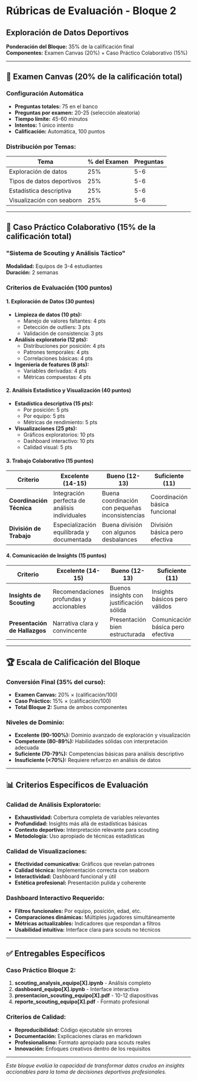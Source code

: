 # Rúbricas de Evaluación - Bloque 2
## Exploración de Datos Deportivos

**Ponderación del Bloque:** 35% de la calificación final  
**Componentes:** Examen Canvas (20%) + Caso Práctico Colaborativo (15%)

---

## 🎯 Examen Canvas (20% de la calificación total)

### Configuración Automática
- **Preguntas totales:** 75 en el banco
- **Preguntas por examen:** 20-25 (selección aleatoria)
- **Tiempo límite:** 45-60 minutos
- **Intentos:** 1 único intento
- **Calificación:** Automática, 100 puntos

### Distribución por Temas:
| Tema | % del Examen | Preguntas |
|------|--------------|-----------|
| Exploración de datos | 25% | 5-6 |
| Tipos de datos deportivos | 25% | 5-6 |
| Estadística descriptiva | 25% | 5-6 |
| Visualización con seaborn | 25% | 5-6 |

---

## 🤝 Caso Práctico Colaborativo (15% de la calificación total)

### "Sistema de Scouting y Análisis Táctico"
**Modalidad:** Equipos de 3-4 estudiantes  
**Duración:** 2 semanas

### Criterios de Evaluación (100 puntos)

#### 1. Exploración de Datos (30 puntos)
- **Limpieza de datos (10 pts):**
  - Manejo de valores faltantes: 4 pts
  - Detección de outliers: 3 pts
  - Validación de consistencia: 3 pts
- **Análisis exploratorio (12 pts):**
  - Distribuciones por posición: 4 pts
  - Patrones temporales: 4 pts
  - Correlaciones básicas: 4 pts
- **Ingeniería de features (8 pts):**
  - Variables derivadas: 4 pts
  - Métricas compuestas: 4 pts

#### 2. Análisis Estadístico y Visualización (40 puntos)
- **Estadística descriptiva (15 pts):**
  - Por posición: 5 pts
  - Por equipo: 5 pts
  - Métricas de rendimiento: 5 pts
- **Visualizaciones (25 pts):**
  - Gráficos exploratorios: 10 pts
  - Dashboard interactivo: 10 pts
  - Calidad visual: 5 pts

#### 3. Trabajo Colaborativo (15 puntos)
| Criterio | Excelente (14-15) | Bueno (12-13) | Suficiente (11) | Insuficiente (<11) |
|----------|-------------------|---------------|-----------------|-------------------|
| **Coordinación Técnica** | Integración perfecta de análisis individuales | Buena coordinación con pequeñas inconsistencias | Coordinación básica funcional | Falta de coordinación evidente |
| **División de Trabajo** | Especialización equilibrada y documentada | Buena división con algunos desbalances | División básica pero efectiva | División desigual o confusa |

#### 4. Comunicación de Insights (15 puntos)
| Criterio | Excelente (14-15) | Bueno (12-13) | Suficiente (11) | Insuficiente (<11) |
|----------|-------------------|---------------|-----------------|-------------------|
| **Insights de Scouting** | Recomendaciones profundas y accionables | Buenos insights con justificación sólida | Insights básicos pero válidos | Insights superficiales o incorrectos |
| **Presentación de Hallazgos** | Narrativa clara y convincente | Presentación bien estructurada | Comunicación básica pero efectiva | Presentación confusa o desorganizada |

---

## 🏆 Escala de Calificación del Bloque

### Conversión Final (35% del curso):
- **Examen Canvas:** 20% × (calificación/100)
- **Caso Práctico:** 15% × (calificación/100)
- **Total Bloque 2:** Suma de ambos componentes

### Niveles de Dominio:
- **Excelente (90-100%):** Dominio avanzado de exploración y visualización
- **Competente (80-89%):** Habilidades sólidas con interpretación adecuada
- **Suficiente (70-79%):** Competencias básicas para análisis descriptivo
- **Insuficiente (<70%):** Requiere refuerzo en análisis de datos

---

## 📊 Criterios Específicos de Evaluación

### Calidad de Análisis Exploratorio:
- **Exhaustividad:** Cobertura completa de variables relevantes
- **Profundidad:** Insights más allá de estadísticas básicas
- **Contexto deportivo:** Interpretación relevante para scouting
- **Metodología:** Uso apropiado de técnicas estadísticas

### Calidad de Visualizaciones:
- **Efectividad comunicativa:** Gráficos que revelan patrones
- **Calidad técnica:** Implementación correcta con seaborn
- **Interactividad:** Dashboard funcional y útil
- **Estética profesional:** Presentación pulida y coherente

### Dashboard Interactivo Requerido:
- **Filtros funcionales:** Por equipo, posición, edad, etc.
- **Comparaciones dinámicas:** Múltiples jugadores simultáneamente
- **Métricas actualizables:** Indicadores que respondan a filtros
- **Usabilidad intuitiva:** Interface clara para scouts no técnicos

---

## ✅ Entregables Específicos

### Caso Práctico Bloque 2:
1. **scouting_analysis_equipo[X].ipynb** - Análisis completo
2. **dashboard_equipo[X].ipynb** - Interface interactiva
3. **presentacion_scouting_equipo[X].pdf** - 10-12 diapositivas
4. **reporte_scouting_equipo[X].pdf** - Formato profesional

### Criterios de Calidad:
- **Reproducibilidad:** Código ejecutable sin errores
- **Documentación:** Explicaciones claras en markdown
- **Profesionalismo:** Formato apropiado para scouts reales
- **Innovación:** Enfoques creativos dentro de los requisitos

---

*Este bloque evalúa la capacidad de transformar datos crudos en insights accionables para la toma de decisiones deportivas profesionales.*